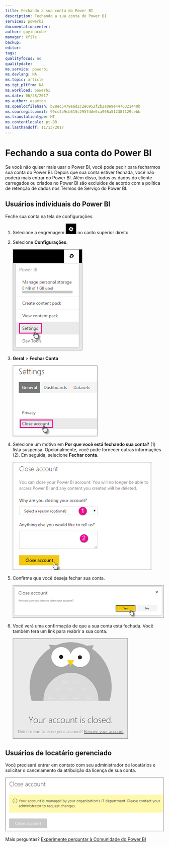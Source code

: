 ```yaml
---
title: Fechando a sua conta do Power BI
description: Fechando a sua conta do Power BI
services: powerbi
documentationcenter: 
author: guyinacube
manager: kfile
backup: 
editor: 
tags: 
qualityfocus: no
qualitydate: 
ms.service: powerbi
ms.devlang: NA
ms.topic: article
ms.tgt_pltfrm: NA
ms.workload: powerbi
ms.date: 06/28/2017
ms.author: asaxton
ms.openlocfilehash: b28ec5478ead2c2e6952f2b2a0e9e4476321440b
ms.sourcegitcommit: 99cc3b9cb615c2957dde6ca908a51238f129cebb
ms.translationtype: HT
ms.contentlocale: pt-BR
ms.lasthandoff: 11/13/2017
---
```

# <a name="closing-your-power-bi-account"></a>Fechando a sua conta do Power BI
Se você não quiser mais usar o Power BI, você pode pedir para fecharmos sua conta do Power BI.  Depois que sua conta estiver fechada, você não poderá mais entrar no Power BI.  Além disso, todos os dados do cliente carregados ou criados no Power BI são excluídos de acordo com a política de retenção de dados nos Termos de Serviço do Power BI.

## <a name="individual-power-bi-users"></a>Usuários individuais do Power BI
Feche sua conta na tela de configurações.

1. Selecione a engrenagem ![](media/service-admin-closing-your-account/gear.png) no canto superior direito.
2. Selecione **Configurações**.
   
    ![](media/service-admin-closing-your-account/closeaccount-settings.png)
3. **Geral** > **Fechar Conta**
   
    ![](media/service-admin-closing-your-account/closeaccount-settings2.png)
4. Selecione um motivo em **Por que você está fechando sua conta?** (1) lista suspensa.  Opcionalmente, você pode fornecer outras informações (2). Em seguida, selecione **Fechar conta**.
   
    ![](media/service-admin-closing-your-account/closeaccount-settings3.png)
5. Confirme que você deseja fechar sua conta.
   
    ![](media/service-admin-closing-your-account/closeaccount-settings4.png)
6. Você verá uma confirmação de que a sua conta está fechada. Você também terá um link para reabrir a sua conta.
   
    ![](media/service-admin-closing-your-account/closeaccount-settings5.png)

## <a name="managed-tenant-users"></a>Usuários de locatário gerenciado
Você precisará entrar em contato com seu administrador de locatários e solicitar o cancelamento da atribuição da licença de sua conta.

![](media/service-admin-closing-your-account/closeaccountmanaged.png)

Mais perguntas? [Experimente perguntar à Comunidade do Power BI](http://community.powerbi.com/)

